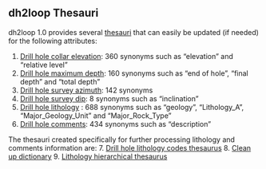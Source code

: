 ## dh2loop Thesauri

dh2loop 1.0 provides several [thesauri]( https://github.com/Loop3D/dh2loop/blob/master/thesauri/) that can easily be updated (if needed) for the following attributes: 
1.	[Drill hole collar elevation](https://github.com/Loop3D/dh2loop/blob/master/tThesauri/thesaurus_collar_elevation.csv): 360 synonyms such as “elevation” and “relative level”
2.	[Drill hole maximum depth](https://github.com/Loop3D/dh2loop/blob/master/thesauri/thesaurus_collar_maxdepth.csv): 160 synonyms such as “end of hole”, “final depth” and “total depth”
3.	[Drill hole survey azimuth](https://github.com/Loop3D/dh2loop/blob/master/thesauri/thesaurus_survey_azimuth.csv): 142 synonyms
4.	[Drill hole survey dip](https://github.com/Loop3D/dh2loop/blob/master/thesauri/thesaurus_survey_dip.csv): 8 synonyms such as “inclination”
5.	[Drill hole lithology](https://github.com/Loop3D/dh2loop/blob/master/thesauri/thesaurus_geology_lithology.csv) : 688 synonyms such as “geology”, “Lithology_A”, “Major_Geology_Unit” and “Major_Rock_Type” 
6.	[Drill hole comments](https://github.com/Loop3D/dh2loop/blob/master/thesauri/thesaurus_geology_comment.csv): 434 synonyms such as “description”

The thesauri created specifically for further processing lithology and comments information are:
7.	[Drill hole lithology codes thesaurus](https://github.com/Loop3D/dh2loop/blob/master/Thesauri/thesaurus_geology_lithology_code.csv) 
8.	[Clean up dictionary](https://github.com/Loop3D/dh2loop/blob/master/thesauri/thesaurus_cleanup.csv)
9.	[Lithology hierarchical thesaurus](https://github.com/Loop3D/dh2loop/blob/master/thesauri/thesaurus_geology_hierarchical.csv)



